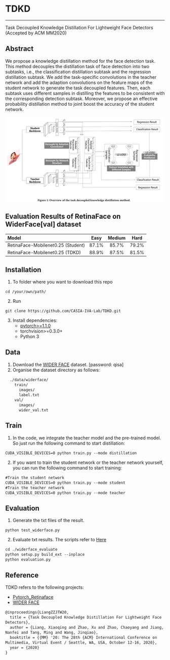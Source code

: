 
# TDKD
---------------------------------------

Task Decoupled Knowledge Distillation For Lightweight Face Detectors (Accepted by ACM MM2020)


## Abstract
We propose a knowledge distillation method for the face detection task. This method decouples the distillation task of face detection into two subtasks, i.e., the classification distillation subtask and the regression distillation subtask. We add the task-specific convolutions in the teacher network and add the adaption convolutions on the feature maps of the student network to generate the task decoupled features. Then, each subtask uses different samples in distilling the features to be consistent with the corresponding detection subtask. Moreover, we propose an effective probability distillation method to joint boost the accuracy of the student network.

![image](https://github.com/CASIA-IVA-Lab/TDKD/blob/master/figure.jpg)


## Evaluation Results of RetinaFace on WiderFace[val] dataset
| Model | Easy | Medium | Hard |
|:-|:-:|:-:|:-:|
| RetinaFace-Mobilenet0.25 (Student) | 87.1% | 85.7% | 79.2% |
| RetinaFace-Mobilenet0.25 (TDKD) | 88.9% | 87.5% | 81.5% |



## Installation
1. To folder where you want to download this repo
```shell
cd /your/own/path/
```

2. Run
```Shell
git clone https://github.com/CASIA-IVA-Lab/TDKD.git
```

3. Install dependencies:
    - [pytorch>=1.1.0](https://pytorch.org/)
    - torchvision>=0.3.0+
    - Python 3


## Data
1. Download the [WIDER FACE](https://pan.baidu.com/s/1BB86wsXx_2B8eLbC8RrMPA) dataset. [password: qisa]
2. Organise the dataset directory as follows:

```Shell
  ./data/widerface/
    train/
      images/
      label.txt
    val/
      images/
      wider_val.txt
```

## Train
1. In the code, we integrate the teacher model and the pre-trained model. So just run the following command to start distillation:
  ```Shell
  CUDA_VISIBLE_DEVICES=0 python train.py --mode distillation
  ```
2. If you want to train the student network or the teacher network yourself, you can run the following command to start training:
  ```Shell
  #Train the student network
  CUDA_VISIBLE_DEVICES=0 python train.py --mode student
  #Train the teacher network
  CUDA_VISIBLE_DEVICES=0 python train.py --mode teacher
  ```


## Evaluation
1. Generate the txt files of the result.
```Shell
python test_widerface.py
```
2. Evaluate txt results. The scripts refer to [Here](https://github.com/wondervictor/WiderFace-Evaluation)
```Shell
cd ./widerface_evaluate
python setup.py build_ext --inplace
python evaluation.py
```


## Reference
TDKD refers to the following projects:
- [Pytorch_Retinaface](https://github.com/biubug6/Pytorch_Retinaface)
- [WIDER FACE](http://mmlab.ie.cuhk.edu.hk/projects/WIDERFace/WiderFace_Results.html)

```
@inproceedings{LiangZZJTW20,
  title = {Task Decoupled Knowledge Distillation For Lightweight Face Detectors},
  author = {Liang, Xiaoqing and Zhao, Xu and Zhao, Chaoyang and Jiang, Nanfei and Tang, Ming and Wang, Jinqiao},
  booktitle = {{MM} '20: The 28th {ACM} International Conference on Multimedia, Virtual Event / Seattle, WA, USA, October 12-16, 2020},
  year = {2020}
}
```

